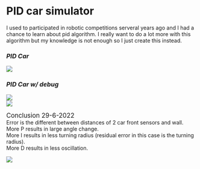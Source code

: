 # PID car simulator
I used to participated in robotic competitions serveral years ago and I had a chance to learn about pid algorithm.
I really want to do a lot more with this algorithm but my knowledge is not enough so I just create this instead.



<!-- https://user-images.githubusercontent.com/68010275/175910885-4e553675-5ced-493a-84be-5d449cd8ea18.mp4 -->

<h3><i>PID Car</i></h3>
<img src="https://user-images.githubusercontent.com/68010275/176211568-e0b61f76-09e8-48ee-b329-f57ab7a1646f.gif">

<h3><i>PID Car w/ debug</i></h3>
<div><img src="https://user-images.githubusercontent.com/68010275/176211579-45df970b-770f-47a5-979f-cd4ee1183335.gif"></div>

<div><img src="https://user-images.githubusercontent.com/68010275/176230254-b7059e64-ae40-4fdd-9087-4e3c94422135.gif"></div>


<p>
<div><big><bold>Conclusion 29-6-2022</big></bold></div>
<div>Error is the different between distances of 2 car front sensors and wall. </div>
<div>More P results in large angle change.</div>
<div>More I results in less turning radius (residual error in this case is the turning radius).</div>
<div>More D results in less oscillation.</div>
</p>

<img src="https://user-images.githubusercontent.com/68010275/176248854-0e485d6a-f908-46b8-be22-44135515ed87.gif">
